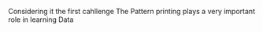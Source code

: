 Considering it the first cahllenge The Pattern printing plays a very important role in learning Data 